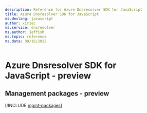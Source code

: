 ```yaml
---
description: Reference for Azure Dnsresolver SDK for JavaScript
title: Azure Dnsresolver SDK for JavaScript
ms.devlang: javascript
author: xirzec
ms.service: dnsresolver
ms.author: jeffish
ms.topic: reference
ms.data: 09/16/2022
---
```

# Azure Dnsresolver SDK for JavaScript - preview

## Management packages - preview
[!INCLUDE [mgmt-packages](dnsresolver-mgmt-index.md)]